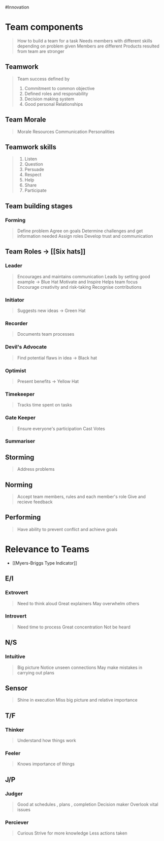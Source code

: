 #Innovation 
# Team components
> How to build a team for a task
> Needs members with different skills depending on problem given
> Members are different 
> Products resulted from team are stronger

## Teamwork
> Team success defined by
> 1. Commitment to common objective
> 2. Defined roles and responability
> 3. Decision making system
> 4. Good personal Relationships
## Team Morale
> Morale
> Resources
> Communication
> Personalities
## Teamwork skills
> 1. Listen
> 2. Question
> 3. Persuade
> 4. Respect
> 5. Help
> 6. Share
> 7. Participate
## Team building stages
### Forming
> Define problem
> Agree on goals
> Determine challenges and get information needed
> Assign roles
> Develop trust and communication
## Team Roles -> [[Six hats]]
### Leader
> Encourages and maintains communication
> Leads by setting good example -> Blue Hat
> Motivate and Inspire
> Helps team focus
> Encourage creativity and risk-taking
> Recognise contributions
### Initiator
> Suggests new ideas -> Green Hat
### Recorder
> Documents team processes
### Devil's Advocate
> Find potential flaws in idea -> Black hat
### Optimist
> Present benefits -> Yellow Hat
### Timekeeper
> Tracks time spent on tasks
### Gate Keeper
> Ensure everyone's participation
> Cast Votes
### Summariser
## Storming
> Address problems

## Norming
> Accept team members, rules and each member's role
> Give and recieve feedback

## Performing
 > Have ability to prevent conflict and achieve goals




# Relevance to Teams
- [[Myers-Briggs Type Indicator]]
## E/I
### Extrovert
>Need to think aloud
>Great explainers
>May overwhelm others
### Introvert
> Need time to process
> Great concentration
> Not be heard
## N/S
### Intuitive
> Big picture
> Notice unseen connections
> May make mistakes in carrying out plans
## Sensor
> Shine in execution
> Miss big picture and relative importance
## T/F
### Thinker
> Understand how things work
### Feeler
> Knows importance of things
## J/P
### Judger
> Good at schedules , plans , completion
> Decision maker
> Overlook vital issues
### Perciever
> Curious
> Strive for more knowledge
> Less actions taken
